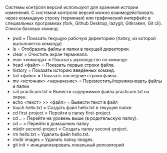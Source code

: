 Системы контроля версий используют для храниния истории изменений.
С системой контроля версий можно взаимодействовать через командную строку (терминал) или графический интерфейс в специальных программах (fork, Github Desktop, lazygit, Gitkraken, Git cli).
Список базовых команд:
- pwd = Показать текущую рабочую директорию (папку, из которой выполняется команда)
- ls = Отобразить файлы и папки в текущей директории.
- clear = Очистить экран терминала.
- man <команда> = Показать руководство по команде.
- head <файл> = Показать первые строки файла.
- history = Показать историю введённых команд.
- tail <файл> = Показать последние строки файла.
- mv <источник> <назначение> = Переместить/переименовать файлы и папки
- cat practicum.txt = Вывести содержимое файла practicum.txt на экран.
- echo <текст> >> <файл> = Вывести текст в файл
- touch hello.txt = Создать файл hello.txt в текущей папке.
- cd first-project = Перейти в папку first-project.
- cd .. = Перейти на уровень выше (в родительскую папку).
- cd ~ = Перейти в домашнюю папку
- mkdir second-project = Создать папку second-project.
- rm hello.txt = Удалить файл hello.txt.
- rmdir images = Удалить папку images.
- git init = инициализировать локальный репозиторий
